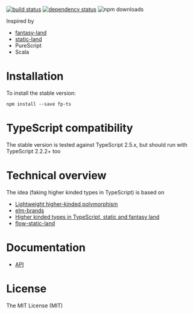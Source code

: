 [![build status](https://img.shields.io/travis/gcanti/fp-ts/master.svg?style=flat-square)](https://travis-ci.org/gcanti/fp-ts)
[![dependency status](https://img.shields.io/david/gcanti/fp-ts.svg?style=flat-square)](https://david-dm.org/gcanti/fp-ts)
![npm downloads](https://img.shields.io/npm/dm/fp-ts.svg)

Inspired by

- [fantasy-land](https://github.com/fantasyland/fantasy-land)
- [static-land](https://github.com/rpominov/static-land)
- PureScript
- Scala

# Installation

To install the stable version:

```
npm install --save fp-ts
```

# TypeScript compatibility

The stable version is tested against TypeScript 2.5.x, but should run with TypeScript 2.2.2+ too

# Technical overview

The idea (faking higher kinded types in TypeScript) is based on

- [Lightweight higher-kinded polymorphism](https://www.cl.cam.ac.uk/~jdy22/papers/lightweight-higher-kinded-polymorphism.pdf)
- [elm-brands](https://github.com/joneshf/elm-brands)
- [Higher kinded types in TypeScript, static and fantasy land](https://medium.com/@gcanti/higher-kinded-types-in-typescript-static-and-fantasy-land-d41c361d0dbe)
- [flow-static-land](https://github.com/gcanti/flow-static-land)

# Documentation

- [API](docs/api/md/index.md)

# License

The MIT License (MIT)

